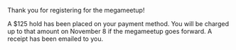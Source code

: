 Thank you for registering for the megameetup!

A $125 hold has been placed on your payment method. You will be charged up to
that amount on November 8 if the megameetup goes forward. A receipt has been
emailed to you.
